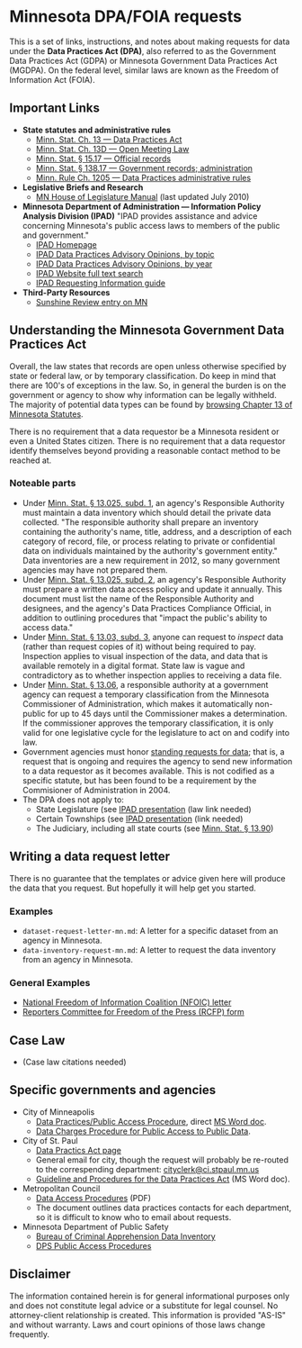 # Minnesota DPA/FOIA requests

This is a set of links, instructions, and notes about making requests for data under the **Data Practices Act (DPA)**, also referred to as the Government Data Practices Act (GDPA) or Minnesota Government Data Practices Act (MGDPA).  On the federal level, similar laws are known as the Freedom of Information Act (FOIA).


## Important Links

* **State statutes and administrative rules**
    * [Minn. Stat. Ch. 13 — Data Practices Act](https://www.revisor.leg.state.mn.us/statutes/?id=13)
    * [Minn. Stat. Ch. 13D — Open Meeting Law](https://www.revisor.mn.gov/statutes/?id=13D)
    * [Minn. Stat. § 15.17 — Official records](https://www.revisor.mn.gov/statutes/?id=15.17)
    * [Minn. Stat. § 138.17 — Government records; administration](https://www.revisor.mn.gov/statutes/?id=138.17)
    * [Minn. Rule Ch. 1205 — Data Practices administrative rules](https://www.revisor.leg.state.mn.us/rules/?id=1205)
* **Legislative Briefs and Research**
    * [MN House of Legislature Manual](http://www.house.leg.state.mn.us/hrd/pubs/dataprac.pdf) (last updated July 2010)
* **Minnesota Department of Administration — Information Policy Analysis Division (IPAD)** "IPAD provides assistance and advice concerning Minnesota's public access laws to members of the public and government."
    * [IPAD Homepage](http://www.ipad.state.mn.us/)
    * [IPAD Data Practices Advisory Opinions, by topic](http://www.ipad.state.mn.us/opinions/)
    * [IPAD Data Practices Advisory Opinions, by year](http://www.ipad.state.mn.us/docs/opslistbyyear.html)
    * [IPAD Website full text search](http://search.state.mn.us/ipad/)
    * [IPAD Requesting Information guide](http://www.ipad.state.mn.us/docs/datarequestmain.html)
* **Third-Party Resources**
    * [Sunshine Review entry on MN](http://sunshinereview.org/index.php/Minnesota_Data_Practices_Act)

## Understanding the Minnesota Government Data Practices Act

Overall, the law states that records are open unless otherwise specified by state or federal law, or by temporary classification.  Do keep in mind that there are 100's of exceptions in the law.  So, in general the burden is on the government or agency to show why information can be legally withheld.  The majority of potential data types can be found by [browsing Chapter 13 of Minnesota Statutes](https://www.revisor.mn.gov/statutes/?id=13).

There is no requirement that a data requestor be a Minnesota resident or even a United States citizen.  There is no requirement that a data requestor identify themselves beyond providing a reasonable contact method to be reached at.

### Noteable parts

* Under [Minn. Stat. § 13.025, subd. 1](https://www.revisor.leg.state.mn.us/statutes/?id=13.025), an agency's Responsible Authority must maintain a data inventory which should detail the private data collected. "The responsible authority shall prepare an inventory containing the authority's name, title, address, and a description of each category of record, file, or process relating to private or confidential data on individuals maintained by the authority's government entity."  Data inventories are a new requirement in 2012, so many government agencies may have not prepared them.
* Under [Minn. Stat. § 13.025, subd. 2](https://www.revisor.leg.state.mn.us/statutes/?id=13.025), an agency's Responsible Authority must prepare a written data access policy and update it annually. This document must list the name of the Responsible Authority and designees, and the agency's Data Practices Compliance Official, in addition to outlining procedures that "impact the public's ability to access data."
* Under [Minn. Stat. § 13.03, subd. 3](https://www.revisor.mn.gov/statutes/?id=13.03), anyone can request to *inspect* data (rather than request copies of it) without being required to pay. Inspection applies to visual inspection of the data, and data that is available remotely in a digital format.  State law is vague and contradictory as to whether inspection applies to receiving a data file.
* Under [Minn. Stat. § 13.06](https://www.revisor.mn.gov/statutes/?id=13.06), a responsible authority at a government agency can request a temporary classification from the Minnesota Commissioner of Administration, which makes it automatically non-public for up to 45 days until the Commissioner makes a determination.  If the commissioner approves the temporary classification, it is only valid for one legislative cycle for the legislature to act on and codify into law.
* Government agencies must honor [standing requests for data](http://www.ipad.state.mn.us/opinions/#StandingRequest); that is, a request that is ongoing and requires the agency to send new information to a data requestor as it becomes available. This is not codified as a specific statute, but has been found to be a requirement by the Commisioner of Administration in 2004.
* The DPA does not apply to:
    * State Legislature (see [IPAD presentation](http://www.ipad.state.mn.us/docs/Can%20I%20ask%20for%20that.pdf) (law link needed)
    * Certain Townships (see [IPAD presentation](http://www.ipad.state.mn.us/docs/Can%20I%20ask%20for%20that.pdf) (link needed)
    * The Judiciary, including all state courts (see [Minn. Stat. § 13.90](https://www.revisor.leg.state.mn.us/statutes/?id=13.90#stat.13.90))

## Writing a data request letter

There is no guarantee that the templates or advice given here will produce the data that you request.  But hopefully it will help get you started.

### Examples

* ```dataset-request-letter-mn.md```: A letter for a specific dataset from an agency in Minnesota.
* ```data-inventory-request-mn.md```: A letter to request the data inventory from an agency in Minnesota.

### General Examples

* [National Freedom of Information Coalition (NFOIC) letter](http://www.nfoic.org/minnesota-sample-foia-request)
* [Reporters Committee for Freedom of the Press (RCFP) form](http://www.rcfp.org/foia-letter-generator-state?state=Minnesota)

## Case Law

* (Case law citations needed)

## Specific governments and agencies

* City of Minneapolis
    * [Data Practices/Public Access Procedure](http://www.minneapolismn.gov/policies/policies_public-access-cover), direct [MS Word doc](http://www.minneapolismn.gov/www/groups/public/@clerk/documents/webcontent/convert_255906.doc).
    * [Data Charges Procedure for Public Access to Public Data](http://www.minneapolismn.gov/council/procedures/council_procedures_data-charge-guidelines).
* City of St. Paul
    * [Data Practics Act page](http://www.stpaul.gov/index.aspx?NID=187)
    * General email for city, though the request will probably be re-routed to the correspending department: [cityclerk@ci.stpaul.mn.us](mailto:cityclerk@ci.stpaul.mn.us)
    * [Guideline and Procedures for the Data Practices Act](http://www.stpaul.gov/DocumentCenter/Home/View/19805) (MS Word doc).
* Metropolitan Council
	* [Data Access Procedures](http://www.metrocouncil.org/Terms-Conditions/Data-Access-Procedure.aspx) (PDF)
    * The document outlines data practices contacts for each department, so it is difficult to know who to email about requests.
* Minnesota Department of Public Safety
    * [Bureau of Criminal Apprehension Data Inventory](https://dps.mn.gov/divisions/bca/Documents/Data%20Inventory%20080112.pdf)
    * [DPS Public Access Procedures](https://dps.mn.gov/Documents/public-access-to-data.pdf)
    
## Disclaimer

The information contained herein is for general informational purposes only and does not constitute legal advice or a substitute for legal counsel. No attorney-client relationship is created. This information is provided "AS-IS" and without warranty. Laws and court opinions of those laws change frequently.

